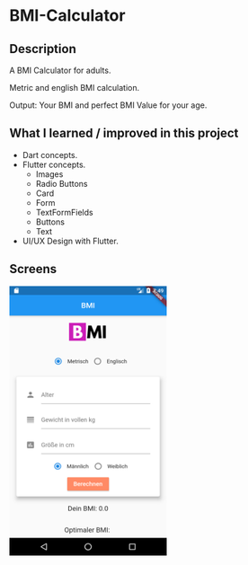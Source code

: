 # BMI-Calculator

## Description

A BMI Calculator for adults.

Metric and english BMI calculation.

Output: Your BMI and perfect BMI Value for your age.

## What I learned / improved in this project

- Dart concepts.
- Flutter concepts.
    - Images
    - Radio Buttons
    - Card
    - Form
    - TextFormFields
    - Buttons
    - Text
- UI/UX Design with Flutter.

## Screens

<img src="https://github.com/Marcelxy/bmi_calculator/blob/master/assets/images/Screenshots/bmiCalculator.png" width="280" height="480">
